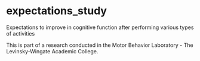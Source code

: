 # expectations_study
Expectations to improve in cognitive function after performing various types of activities

This is part of a research conducted in the Motor Behavior Laboratory - The Levinsky-Wingate Academic College. 

